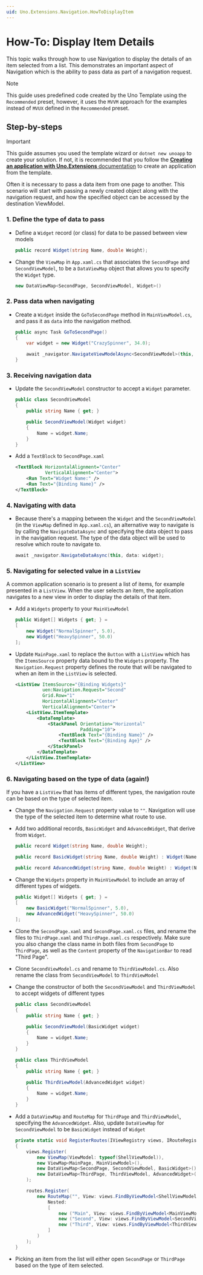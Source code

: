```yaml
---
uid: Uno.Extensions.Navigation.HowToDisplayItem
---
```

# How-To: Display Item Details

This topic walks through how to use Navigation to display the details of an item selected from a list. This demonstrates an important aspect of Navigation which is the ability to pass data as part of a navigation request.

> [!NOTE]
> This guide uses predefined code created by the Uno Template using the `Recommended` preset, however, it uses the `MVVM` approach for the examples instead of `MVUX` defined in the `Recommended` preset.

## Step-by-steps

> [!IMPORTANT]
> This guide assumes you used the template wizard or `dotnet new unoapp` to create your solution. If not, it is recommended that you follow the [**Creating an application with Uno.Extensions** documentation](xref:Uno.Extensions.HowToGettingStarted) to create an application from the template.

Often it is necessary to pass a data item from one page to another. This scenario will start with passing a newly created object along with the navigation request, and how the specified object can be accessed by the destination ViewModel.

### 1. Define the type of data to pass

- Define a `Widget` record (or class) for data to be passed between view models

    ```csharp
    public record Widget(string Name, double Weight);
    ```

- Change the `ViewMap` in `App.xaml.cs` that associates the `SecondPage` and `SecondViewModel`, to be a `DataViewMap` object that allows you to specify the `Widget` type.

    ```csharp
    new DataViewMap<SecondPage, SecondViewModel, Widget>()
    ```

### 2. Pass data when navigating

- Create a `Widget` inside the `GoToSecondPage` method in `MainViewModel.cs`, and pass it as `data` into the navigation method.

    ```csharp
    public async Task GoToSecondPage()
    {
        var widget = new Widget("CrazySpinner", 34.0);

        await _navigator.NavigateViewModelAsync<SecondViewModel>(this, data: widget);
    }
    ```

### 3. Receiving navigation data

- Update the `SecondViewModel` constructor to accept a `Widget` parameter.

    ```csharp
    public class SecondViewModel
    {
        public string Name { get; }

        public SecondViewModel(Widget widget)
        {
            Name = widget.Name;
        }
    }
    ```

- Add a `TextBlock` to `SecondPage.xaml`

    ```xml
    <TextBlock HorizontalAlignment="Center"
               VerticalAlignment="Center">
        <Run Text="Widget Name:" />
        <Run Text="{Binding Name}" />
    </TextBlock>
    ```

### 4. Navigating with data

- Because there's a mapping between the `Widget` and the `SecondViewModel` (in the `ViewMap` defined in `App.xaml.cs`), an alternative way to navigate is by calling the `NavigateDataAsync` and specifying the data object to pass in the navigation request. The type of the data object will be used to resolve which route to navigate to.

    ```csharp
    await _navigator.NavigateDataAsync(this, data: widget);
    ```

### 5. Navigating for selected value in a `ListView`

A common application scenario is to present a list of items, for example presented in a `ListView`. When the user selects an item, the application navigates to a new view in order to display the details of that item.

- Add a `Widgets` property to your `MainViewModel`

    ```csharp
    public Widget[] Widgets { get; } =
    [
        new Widget("NormalSpinner", 5.0),
        new Widget("HeavySpinner", 50.0)
    ];
    ```

- Update `MainPage.xaml` to replace the `Button` with a `ListView` which has the `ItemsSource` property data bound to the `Widgets` property. The `Navigation.Request` property defines the route that will be navigated to when an item in the `ListView` is selected.

    ```xml
    <ListView ItemsSource="{Binding Widgets}"
              uen:Navigation.Request="Second"
              Grid.Row="1"
              HorizontalAlignment="Center"
              VerticalAlignment="Center">
        <ListView.ItemTemplate>
            <DataTemplate>
                <StackPanel Orientation="Horizontal"
                            Padding="10">
                    <TextBlock Text="{Binding Name}" />
                    <TextBlock Text="{Binding Age}" />
                </StackPanel>
            </DataTemplate>
        </ListView.ItemTemplate>
    </ListView>
    ```

### 6. Navigating based on the type of data (again!)

If you have a `ListView` that has items of different types, the navigation route can be based on the type of selected item.

- Change the `Navigation.Request` property value to `""`. Navigation will use the type of the selected item to determine what route to use.

- Add two additional records, `BasicWidget` and `AdvancedWidget`, that derive from `Widget`.

    ```csharp
    public record Widget(string Name, double Weight);

    public record BasicWidget(string Name, double Weight) : Widget(Name, Weight);

    public record AdvancedWidget(string Name, double Weight) : Widget(Name, Weight);
    ```

- Change the `Widgets` property in `MainViewModel` to include an array of different types of widgets.

    ```csharp
    public Widget[] Widgets { get; } = 
    [
        new BasicWidget("NormalSpinner", 5.0),
        new AdvancedWidget("HeavySpinner", 50.0)
    ];
    ```

- Clone the `SecondPage.xaml` and `SecondPage.xaml.cs` files, and rename the files to `ThirdPage.xaml` and `ThirdPage.xaml.cs` respectively. Make sure you also change the class name in both files from `SecondPage` to `ThirdPage`, as well as the `Content` property of the `NavigationBar` to read "Third Page".
- Clone `SecondViewModel.cs` and rename to `ThirdViewModel.cs`. Also rename the class from `SecondViewModel` to `ThirdViewModel`
- Change the constructor of both the `SecondViewModel` and `ThirdViewModel` to accept widgets of different types

    ```csharp
    public class SecondViewModel
    {
        public string Name { get; }

        public SecondViewModel(BasicWidget widget)
        {
            Name = widget.Name;
        }
    }

    public class ThirdViewModel
    {
        public string Name { get; }

        public ThirdViewModel(AdvancedWidget widget)
        {
            Name = widget.Name;
        }
    }
    ```

- Add a `DataViewMap` and `RouteMap` for `ThirdPage` and `ThirdViewModel`, specifying the `AdvancedWidget`. Also, update `DataViewMap` for `SecondViewModel` to be `BasicWidget` instead of `Widget`

    ```csharp
    private static void RegisterRoutes(IViewRegistry views, IRouteRegistry routes)
    {
        views.Register(
            new ViewMap(ViewModel: typeof(ShellViewModel)),
            new ViewMap<MainPage, MainViewModel>(),
            new DataViewMap<SecondPage, SecondViewModel, BasicWidget>(),
            new DataViewMap<ThirdPage, ThirdViewModel, AdvancedWidget>()
        );

        routes.Register(
            new RouteMap("", View: views.FindByViewModel<ShellViewModel>(),
                Nested:
                [
                    new ("Main", View: views.FindByViewModel<MainViewModel>()),
                    new ("Second", View: views.FindByViewModel<SecondViewModel>()),
                    new ("Third", View: views.FindByViewModel<ThirdViewModel>()),
                ]
            )
        );
    }
    ```

- Picking an item from the list will either open `SecondPage` or `ThirdPage` based on the type of item selected.
